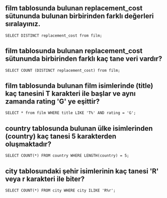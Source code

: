 ## film tablosunda bulunan replacement_cost sütununda bulunan birbirinden farklı değerleri sıralayınız.
`SELECT DISTINCT replacement_cost from film;`

## film tablosunda bulunan replacement_cost sütununda birbirinden farklı kaç tane veri vardır?
`SELECT COUNT (DISTINCT replacement_cost) from film;`

## film tablosunda bulunan film isimlerinde (title) kaç tanesini T karakteri ile başlar ve aynı zamanda rating 'G' ye eşittir?
`SELECT * from film WHERE title LIKE 'T%' AND rating = 'G';`

## country tablosunda bulunan ülke isimlerinden (country) kaç tanesi 5 karakterden oluşmaktadır?
`SELECT COUNT(*) FROM country WHERE LENGTH(country) = 5;  `

## city tablosundaki şehir isimlerinin kaç tanesi 'R' veya r karakteri ile biter?
`SELECT COUNT(*) FROM city WHERE city ILIKE 'R%r'; `
